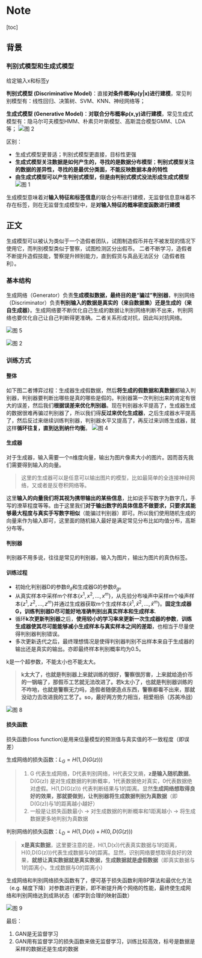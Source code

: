 # Note

[toc]

## 背景

### 判别式模型和生成式模型

给定输入x和标签y

**判别式模型 (Discriminative Model)**：直接**对条件概率p(y|x)进行建模**，常见判别模型有：线性回归、决策树、SVM、KNN、神经网络等；

**生成式模型 (Generative Model)**：**对联合分布概率p(x,y)进行建模**，常见生成式模型有：隐马尔可夫模型HMM、朴素贝叶斯模型、高斯混合模型GMM、LDA等；
![图 2](../images/019fc51488bf80c7ee5837a9b85c555764a968d9f64b9adad9eed0dd1c11b106.png)  

区别：

- 生成式模型更普适；判别式模型更直接，目标性更强
- **生成式模型关注数据是如何产生的，寻找的是数据分布模型**；**判别式模型关注的数据的差异性，寻找的是最优分类面，不能反映数据本身的特性**
- **由生成式模型可以产生判别式模型，但是由判别式模式没法形成生成式模型**
![图 1](../images/65abaff7311805eb17da51d8f8b17f32d75d8c0d74b2ccb887d90108f21047f4.png)  

生成模型意味着对**输入特征和标签信息**的联合分布进行建模，无监督信息意味着不存在标签，则在无监督生成模型中，是**对输入特征的概率密度函数进行建模**

## 正文

生成模型可以被认为类似于一个造假者团队，试图制造假币并在不被发现的情况下使用它，而判别模型类似于警察，试图检测区分出假币。
二者不断学习，造假者不断提升造假技能，警察提升辨别能力，直到假货与真品无法区分（造假者胜利）。

### 基本结构

生成网络（Generator）负责**生成模拟数据，最终目的是“骗过”判别器**，判别网络（Discriminator）负责**判别输入的数据是真实的（来自数据集）还是生成的（来自生成器）**。生成网络要不断优化自己生成的数据让判别网络判断不出来，判别网络也要优化自己让自己判断得更准确。二者关系形成对抗，因此叫对抗网络。

![图 5](../images/b85ce7628b42755f63ec5aa0b7bd0adc26772eac7de6100beaba72f74c9ec518.png)  

![图 2](../images/b5649f0d7d4035b5f6c6cb3edfa7b591f5e4750947f03d4d904316c3a6a24a28.png)  

### 训练方式

#### 整体

如下图二者博弈过程：生成器生成假数据，然后**将生成的假数据和真数据**都输入判别器，判别器要判断出哪些是真的哪些是假的。判别器第一次判别出来的肯定有很大的误差，然后我们**根据误差来优化判别器**。现在判别器水平提高了，生成器生成的数据很难再骗过判别器了，所以我们得**反过来优化生成器**，之后生成器水平提高了，然后反过来继续训练判别器，判别器水平又提高了，再反过来训练生成器，就这样**循环往复，直到达到纳什均衡**。
![图 4](../images/8a893b5fc1cc63fe02e87178d54edb667f043c60490e87d373342e57ed81c60b.png)  

#### 生成器

对于生成器，输入需要一个n维度向量，输出为图片像素大小的图片。因而首先我们需要得到输入的向量。
> 这里的生成器可以是任意可以输出图片的模型，比如最简单的全连接神经网络，又或者是反卷积网络等。

这里**输入的向量我们将其视为携带输出的某些信息**，比如说手写数字为数字几，手写的潦草程度等等。由于这里我们**对于输出数字的具体信息不做要求，只要求其能够最大程度与真实手写数字相似**（能骗过判别器）即可。所以我们使用随机生成的向量来作为输入即可，这里面的随机输入最好是满足常见分布比如均值分布，高斯分布等。

#### 判别器

判别器不用多说，往往是常见的判别器，输入为图片，输出为图片的真伪标签。

#### 训练过程

- 初始化判别器D的参数$\theta_d$和生成器G的参数$\theta_g$。
- 从真实样本中采样m个样本$\{x^1,x^2,...,x^m\}$，从先验分布噪声中采样m个噪声样本$\{z^1, z^2, ...,z^m\}$并通过生成器获取m个生成样本$\{\hat{x}^1,\hat{x}^2,...,\hat{x}^m\}$。**固定生成器G，训练判别器D尽可能好地准确判别出真实样本和生成样本**.
- 循环**k次更新判别器**之后，**使用较小的学习率来更新一次生成器的参数**，**训练生成器使其尽可能能够减小生成样本与真实样本之间的差距**，也相当于尽量使得判别器判别错误。
- 多次更新迭代之后，最终理想情况是使得判别器判别不出样本来自于生成器的输出还是真实的输出。亦即最终样本判别概率均为0.5。

k是一个超参数，不能太小也不能太大。
> **k太大了，也就是判别器上来就训练的很好，警察很厉害，上来就给造价币的一锅端了，那假币工艺就无法改进了。若k太小了，也就是判别器训练的不咋地，也就是警察无力吗，造假者随便造点东西，警察都看不出来，那就没动力去改进我的工艺了。so，最好两方势力相当，相爱相杀（苏美冷战）**

![图 8](../images/0ddea898b291f87b43f61a0aa89d357db919688f8fbd4d8e91eca5beb79805a8.png)  

#### 损失函数

损失函数(loss function)是用来估量模型的预测值与真实值的不一致程度（即误差）

生成网络的损失函数：$L_G=H(1,D(G(z)))$

> 1. G 代表生成网络，D代表判别网络，H代表交叉熵，**z是输入随机数据**。D(G(z)) 是对生成数据的判断概率，1代表数据绝对真实，0代表数据绝对虚假。H(1,D(G(z))) 代表判断结果与1的距离。显然**生成网络想取得良好的效果，那就要做到，让判别器将生成数据判别为真数据**（即D(G(z))与1的距离越小越好）
> 2. 一般是让损失函数最小 -> 对生成数据的判断概率和1距离越小 -> 将生成数据更多地判别为真数据

判别网络的损失函数：$L_D=H(1,D(x)) + H(0,D(G(z)))$
> **x是真实数据**，这里要注意的是，H(1,D(x))代表真实数据与1的距离，H(0,D(G(z)))代表生成数据与0的距离。显然，识别网络要想取得良好的效果，**就想让真实数据就是真实数据，生成数据就是虚假数据**（即真实数据与1的距离小，生成数据与0的距离小）

生成网络和判别网络损失函数有了，便可基于损失函数利用BP算法和最优化方法（e.g. 梯度下降）对参数进行更新，即不断提升两个网络的性能，最终使生成网络和判别网络达到成熟状态（都学到合理的映射函数）

![图 9](../images/dfd247342dc5cfd11e029a2c204430a8150fad562ef404b771b0fbf9e90b0043.png)  

最后：

1. GAN是无监督学习
2. GAN用有监督学习的损失函数来做无监督学习，训练比较高效，标号是数据是采样的数据还是生成的数据
